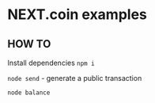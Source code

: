 # NEXT.coin examples

## HOW TO

Install dependencies
`npm i`


`node send` - generate a public transaction

`node balance`